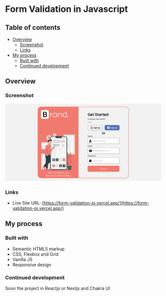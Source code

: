 # Form Validation in Javascript

## Table of contents

- [Overview](#overview)
  - [Screenshot](#screenshot)
  - [Links](#links)
- [My process](#my-process)
  - [Built with](#built-with)
  - [Continued development](#continued-development)

## Overview

### Screenshot

![](./screenshot.png?raw=true)

### Links

- Live Site URL: [https://form-validation-pi.vercel.app/](https://form-validation-pi.vercel.app/)

## My process

### Built with

- Semantic HTML5 markup
- CSS, Flexbox and Grid
- Vanilla JS
- Responsive design

### Continued development

Soon the project in Reactjs or Nextjs and Chakra UI

